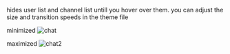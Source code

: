 hides user list and channel list untill you hover over them.
you can adjust the size and transition speeds in the theme file

minimized
![chat](https://media.discordapp.net/attachments/586550087568719882/753841098756980736/unknown.png?width=873&height=490)

maximized
![chat2](https://media.discordapp.net/attachments/586550087568719882/753841220748443868/unknown.png?width=872&height=490)
